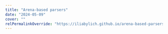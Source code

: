```yaml
---
title: "Arena-based parsers"
date: "2024-05-09"
cover: ""
relPermalinkOverride: "https://iliabylich.github.io/arena-based-parsers"
---
```

